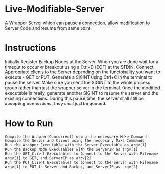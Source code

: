 # Live-Modifiable-Server
A Wrapper Server which can pause a connection, allow modification to Server Code and resume from same point.

# Instructions
Initially Register Backup Nodes at the Server. When you are done wait for a timeout to occur or breakout using a Ctrl+D (EOF) at the STDIN.
Connect Appropriate clients to the Server depending on the functoinality you want to execute - GET or PUT.
Generate a SIGINT using Ctrl+C in the terminal to pause the server. Make sure you send the SIGINT to the whole process group rather than just the wrapper server in the terminal. 
Once the modified executable is ready, generate another SIGINT to resume the server and the existing connections. During this pause time, the server shall still be accepting connections, they shall just be queued.

# How to Run
	Compile the Wrapper(Concurrent) using the necessary Make Command
	Compile the Server and Client using the neccesary Make Commands
	Run the Wrapper Executable with the Server Executable as argv[1]
	Run the Backup Node Executables with the ServerIP as argv[1]
	Run the GET_Client Executables to Connect to the Server with Filename argv[1] to GET, and ServerIP as argv[2]
	Run the PUT_Client Executables to Connect to the Server with Filename argv[1] to PUT to Server and Backup, and ServerIP as argv[2]

